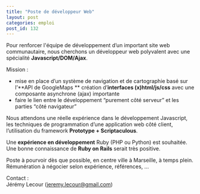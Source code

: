 ```yaml
---
title: "Poste de développeur Web"
layout: post
categories: emploi
post_id: 132
---
```

Pour renforcer l'équipe de développement d’un important site web communautaire, nous cherchons un développeur web polyvalent avec une spécialité **Javascript/DOM/Ajax**.

Mission : 
- mise en place d’un système de navigation et de cartographie basé sur l’**API de GoogleMaps ** création d’**interfaces (x)html/js/css** avec une composante asynchrone (ajax) importante 
- faire le lien entre le développement “purement côté serveur” et les parties “côté navigateur”

Nous attendons une réelle expérience dans le développement Javascript, les techniques de programmation d’une application web côté client, l’utilisation du framework **Prototype + Scriptaculous**. 
  
Une **expérience en développement** Ruby (PHP ou Python) est souhaitée.   
Une bonne connaissance de **Ruby on Rails** serait très positive.

Poste à pourvoir dès que possible, en centre ville à Marseille, à temps plein.   
Rémunération à négocier selon expérience, références, …

Contact :  
Jérémy Lecour (<jeremy.lecour@gmail.com>)